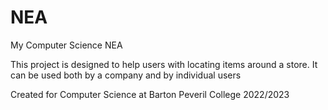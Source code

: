 # NEA
My Computer Science NEA

This project is designed to help users with locating items around a store. It can be used both by a company and by individual users

Created for Computer Science at Barton Peveril College 2022/2023
